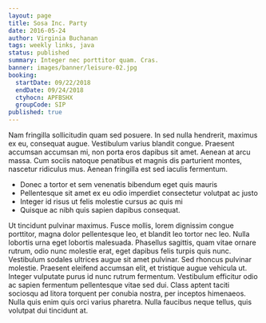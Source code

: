 ```yaml
---
layout: page
title: Sosa Inc. Party
date: 2016-05-24
author: Virginia Buchanan
tags: weekly links, java
status: published
summary: Integer nec porttitor quam. Cras.
banner: images/banner/leisure-02.jpg
booking:
  startDate: 09/22/2018
  endDate: 09/24/2018
  ctyhocn: APFBSHX
  groupCode: SIP
published: true
---
```

Nam fringilla sollicitudin quam sed posuere. In sed nulla hendrerit, maximus ex eu, consequat augue. Vestibulum varius blandit congue. Praesent accumsan accumsan mi, non porta eros dapibus sit amet. Aenean at arcu massa. Cum sociis natoque penatibus et magnis dis parturient montes, nascetur ridiculus mus. Aenean fringilla est sed iaculis fermentum.

* Donec a tortor et sem venenatis bibendum eget quis mauris
* Pellentesque sit amet ex eu odio imperdiet consectetur volutpat ac justo
* Integer id risus ut felis molestie cursus ac quis mi
* Quisque ac nibh quis sapien dapibus consequat.

Ut tincidunt pulvinar maximus. Fusce mollis, lorem dignissim congue porttitor, magna dolor pellentesque leo, et blandit leo tortor nec leo. Nulla lobortis urna eget lobortis malesuada. Phasellus sagittis, quam vitae ornare rutrum, odio nunc molestie erat, eget dapibus felis turpis quis nunc. Vestibulum sodales ultrices augue sit amet pulvinar. Sed rhoncus pulvinar molestie. Praesent eleifend accumsan elit, et tristique augue vehicula ut. Integer vulputate purus id nunc rutrum fermentum. Vestibulum efficitur odio ac sapien fermentum pellentesque vitae sed dui. Class aptent taciti sociosqu ad litora torquent per conubia nostra, per inceptos himenaeos. Nulla quis enim quis orci varius pharetra. Nulla faucibus neque tellus, quis volutpat dui tincidunt at.
